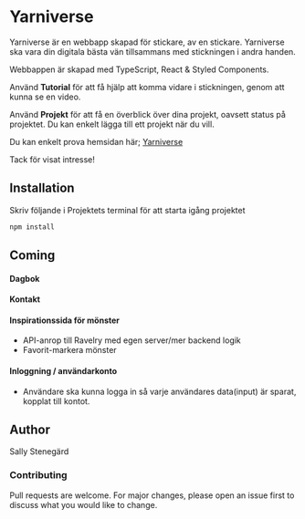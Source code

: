 # Yarniverse

Yarniverse är en webbapp skapad för stickare, av en stickare. Yarniverse ska vara din digitala bästa vän tillsammans med stickningen i andra handen.

Webbappen är skapad med TypeScript, React & Styled Components.

Använd **Tutorial** för att få hjälp att komma vidare i stickningen, genom att kunna se en video.

Använd **Projekt** för att få en överblick över dina projekt, oavsett status på projektet. Du kan enkelt lägga till ett projekt när du vill.

Du kan enkelt prova hemsidan här; [Yarniverse](yarniverse.netlify.app/)

Tack för visat intresse!

## Installation

Skriv följande i Projektets terminal för att starta igång projektet

```bash
npm install
```

## Coming

#### Dagbok

#### Kontakt

#### Inspirationssida för mönster

- API-anrop till Ravelry med egen server/mer backend logik
- Favorit-markera mönster

#### Inloggning / användarkonto

- Användare ska kunna logga in så varje användares data(input) är sparat, kopplat till kontot.

## Author

Sally Stenegärd

### Contributing

Pull requests are welcome. For major changes, please open an issue first
to discuss what you would like to change.
